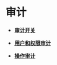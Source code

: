 # 审计<a name="ZH-CN_TOPIC_0289900899"></a>

-   **[审计开关](审计开关.md)**  

-   **[用户和权限审计](用户和权限审计.md)**  

-   **[操作审计](操作审计.md)**  


